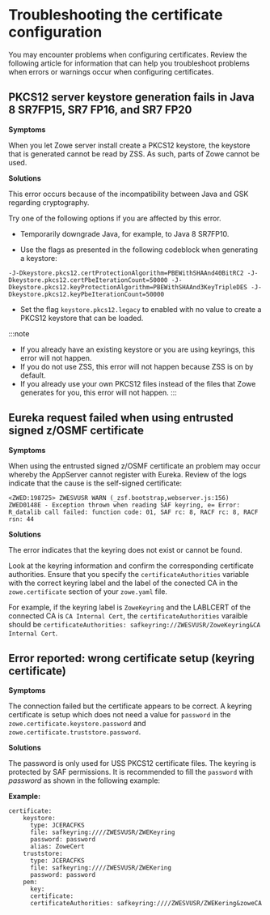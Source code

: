 # Troubleshooting the certificate configuration

You may encounter problems when configuring certificates. Review the following article for  information that can help you troubleshoot problems when errors or warnings occur when configuring certificates.

## PKCS12 server keystore generation fails in Java 8 SR7FP15, SR7 FP16, and SR7 FP20

**Symptoms**

When you let Zowe server install create a PKCS12 keystore, the keystore that is generated cannot be read by ZSS. As such, parts of Zowe cannot be used. 

**Solutions**

This error occurs because of the incompatibility between Java and GSK regarding cryptography.

Try one of the following options if you are affected by this error.

- Temporarily downgrade Java, for example, to Java 8 SR7FP10.

- Use the flags as presented in the following codeblock when generating a keystore: 

```
-J-Dkeystore.pkcs12.certProtectionAlgorithm=PBEWithSHAAnd40BitRC2 -J-
Dkeystore.pkcs12.certPbeIterationCount=50000 -J-
Dkeystore.pkcs12.keyProtectionAlgorithm=PBEWithSHAAnd3KeyTripleDES -J-
Dkeystore.pkcs12.keyPbeIterationCount=50000
```

- Set the flag `keystore.pkcs12.legacy` to enabled with no value to create a PKCS12 keystore that can be loaded.

:::note
* If you already have an existing keystore or you are using keyrings, this error will not happen.
* If you do not use ZSS, this error will not happen because ZSS is on by default.
* If you already use your own PKCS12 files instead of the files that Zowe generates for you, this error will not happen. 
:::

## Eureka request failed when using entrusted signed z/OSMF certificate

**Symptoms**

When using the entrusted signed z/OSMF certificate an problem may occur whereby the AppServer cannot register with Eureka. Review of the logs indicate that the cause is the self-signed certificate:

```
<ZWED:198725> ZWESVUSR WARN (_zsf.bootstrap,webserver.js:156) ZWED0148E - Exception thrown when reading SAF keyring, e= Error: R_datalib call failed: function code: 01, SAF rc: 8, RACF rc: 8, RACF rsn: 44
```

**Solutions**

The error indicates that the keyring does not exist or cannot be found.

Look at the keyring information and confirm the corresponding certificate authorities. Ensure that you specify the `certificateAuthorities` variable with the correct keyring label and the label of the conected CA in the `zowe.certificate` section of your `zowe.yaml` file. 

For example, if the keyring label is `ZoweKeyring` and the LABLCERT of the connected CA is `CA Internal Cert`, the `certificateAuthorities` varaible should be `certificateAuthorities: safkeyring://ZWESVUSR/ZoweKeyring&CA Internal Cert`.

## Error reported: wrong certificate setup (keyring certificate)

**Symptoms**

The connection failed but the certificate appears to be correct. A keyring certificate is setup which does not need a value for `password` in the `zowe.certificate.keystore.password` and `zowe.certificate.truststore.password`. 

**Solutions**

The password is only used for USS PKCS12 certificate files. The keyring is protected by SAF permissions. It is recommended to fill the `password` with *password* as shown in the following example:

**Example:**
```
certificate:
    keystore:
      type: JCERACFKS
      file: safkeyring:////ZWESVUSR/ZWEKeyring
      password: password
      alias: ZoweCert
    truststore:
      type: JCERACFKS
      file: safkeyring:////ZWESVUSR/ZWEKering
      password: password
    pem:
      key:
      certificate:
      certificateAuthorities: safkeyring:////ZWESVUSR/ZWEKering&zoweCA
```

